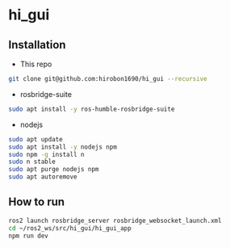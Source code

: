 # hi_gui

## Installation
- This repo
```bash
git clone git@github.com:hirobon1690/hi_gui --recursive
```

- rosbridge-suite
```bash
sudo apt install -y ros-humble-rosbridge-suite
```

- nodejs
```bash
sudo apt update
sudo apt install -y nodejs npm
sudo npm -g install n
sudo n stable
sudo apt purge nodejs npm
sudo apt autoremove
```

## How to run
```bash
ros2 launch rosbridge_server rosbridge_websocket_launch.xml
cd ~/ros2_ws/src/hi_gui/hi_gui_app
npm run dev
```
